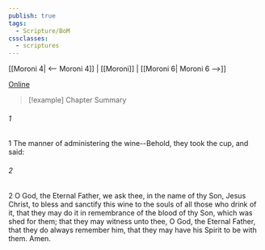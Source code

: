 ```yaml
---
publish: true
tags:
  - Scripture/BoM
cssclasses:
  - scriptures
---
```

[[Moroni 4| <-- Moroni 4]] | [[Moroni]] | [[Moroni 6| Moroni 6 -->]]

[Online](https://churchofjesuschrist.org/study/scriptures/bofm/moro/5?lang=eng)

>[!example] Chapter Summary
>
###### 1
1 The manner of administering the wine--Behold, they took the cup, and said:
###### 2
2 O God, the Eternal Father, we ask thee, in the name of thy Son, Jesus Christ, to bless and sanctify this wine to the souls of all those who drink of it, that they may do it in remembrance of the blood of thy Son, which was shed for them; that they may witness unto thee, O God, the Eternal Father, that they do always remember him, that they may have his Spirit to be with them. Amen.



